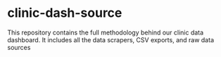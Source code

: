 # clinic-dash-source
This repository contains the full methodology behind our clinic data dashboard. It includes all the data scrapers, CSV exports, and raw data sources
